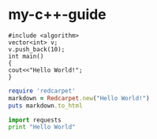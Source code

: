 # my-c++-guide

```c_cpp
#include <algorithm>
vector<int> v;
v.push_back(10);
int main()
{
cout<<"Hello World!";
}
```
```ruby
require 'redcarpet'
markdown = Redcarpet.new("Hello World!")
puts markdown.to_html
```
```python
import requests
print "Hello World"
```
